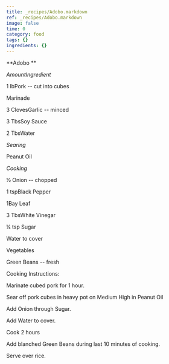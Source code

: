 ```yaml
---
title: _recipes/Adobo.markdown
ref: _recipes/Adobo.markdown
image: false
time: 0
category: food
tags: {}
ingredients: {}
---
```

**Adobo **

*AmountIngredient*

1 lbPork -- cut into cubes

Marinade

3 ClovesGarlic -- minced

3 TbsSoy Sauce

2 TbsWater

*Searing*

Peanut Oil

*Cooking*

½ Onion -- chopped

1 tspBlack Pepper

1Bay Leaf

3 TbsWhite Vinegar

¼ tsp Sugar

Water to cover

Vegetables

Green Beans -- fresh

Cooking Instructions:

Marinate cubed pork for 1 hour.

Sear off pork cubes in heavy pot on Medium High in Peanut Oil

Add Onion through Sugar.

Add Water to cover.

Cook 2 hours

Add blanched Green Beans during last 10 minutes of cooking.

Serve over rice.
